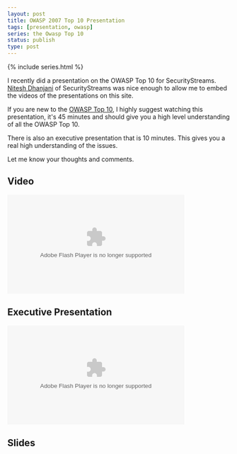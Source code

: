```yaml
---
layout: post
title: OWASP 2007 Top 10 Presentation
tags: [presentation, owasp]
series: the Owasp Top 10
status: publish
type: post
---
```


{% include series.html %}


I recently did a presentation on the OWASP Top 10 for SecurityStreams. [Nitesh Dhanjani](http://www.dhanjani.com/) of SecurityStreams was nice enough to allow me to embed the videos of the presentations on this site.

If you are new to the [OWASP Top 10](/2009/07/owasp-top-10-2007/), I highly suggest watching this presentation, it's 45 minutes and should give you a high level understanding of all the OWASP Top 10.

There is also an executive presentation that is 10 minutes. This gives you a real high understanding of the issues.

Let me know your thoughts and comments.

## Video
<object classid="clsid:d27cdb6e-ae6d-11cf-96b8-444553540000" width="400" height="224" codebase="http://download.macromedia.com/pub/shockwave/cabs/flash/swflash.cab#version=6,0,40,0"><param name="src" value="http://v.wordpress.com/k1P9IAx8" /><param name="allowfullscreen" value="true" /><embed type="application/x-shockwave-flash" width="400" height="224" src="http://v.wordpress.com/k1P9IAx8" allowfullscreen="true"></embed></object>

## Executive Presentation
<object classid="clsid:d27cdb6e-ae6d-11cf-96b8-444553540000" width="400" height="224" codebase="http://download.macromedia.com/pub/shockwave/cabs/flash/swflash.cab#version=6,0,40,0"><param name="src" value="http://v.wordpress.com/pXTHzz0d" /><param name="allowfullscreen" value="true" /><embed type="application/x-shockwave-flash" width="400" height="224" src="http://v.wordpress.com/pXTHzz0d" allowfullscreen="true"></embed></object>

## Slides
<script async class="speakerdeck-embed" data-id="509127dc7536e5000206b423" data-ratio="1.2945638432364097" src="//speakerdeck.com/assets/embed.js"></script>